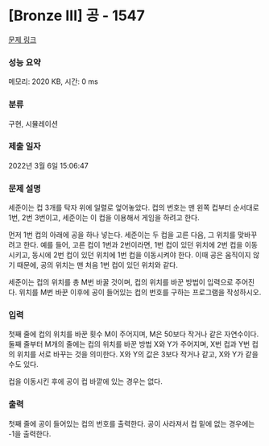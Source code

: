 # [Bronze III] 공 - 1547 

[문제 링크](https://www.acmicpc.net/problem/1547) 

### 성능 요약

메모리: 2020 KB, 시간: 0 ms

### 분류

구현, 시뮬레이션

### 제출 일자

2022년 3월 6일 15:06:47

### 문제 설명

<p>세준이는 컵 3개를 탁자 위에 일렬로 엎어놓았다. 컵의 번호는 맨 왼쪽 컵부터 순서대로 1번, 2번 3번이고, 세준이는 이 컵을 이용해서 게임을 하려고 한다.</p>

<p>먼저 1번 컵의 아래에 공을 하나 넣는다. 세준이는 두 컵을 고른 다음, 그 위치를 맞바꾸려고 한다. 예를 들어, 고른 컵이 1번과 2번이라면, 1번 컵이 있던 위치에 2번 컵을 이동시키고, 동시에 2번 컵이 있던 위치에 1번 컵을 이동시켜야 한다. 이때 공은 움직이지 않기 때문에, 공의 위치는 맨 처음 1번 컵이 있던 위치와 같다.</p>

<p>세준이는 컵의 위치를 총 M번 바꿀 것이며, 컵의 위치를 바꾼 방법이 입력으로 주어진다. 위치를 M번 바꾼 이후에 공이 들어있는 컵의 번호를 구하는 프로그램을 작성하시오.</p>

### 입력 

 <p>첫째 줄에 컵의 위치를 바꾼 횟수 M이 주어지며, M은 50보다 작거나 같은 자연수이다. 둘째 줄부터 M개의 줄에는 컵의 위치를 바꾼 방법 X와 Y가 주어지며, X번 컵과 Y번 컵의 위치를 서로 바꾸는 것을 의미한다. X와 Y의 값은 3보다 작거나 같고, X와 Y가 같을 수도 있다.</p>

<p>컵을 이동시킨 후에 공이 컵 바깥에 있는 경우는 없다.</p>

### 출력 

 <p>첫째 줄에 공이 들어있는 컵의 번호를 출력한다. 공이 사라져서 컵 밑에 없는 경우에는 -1을 출력한다.</p>

